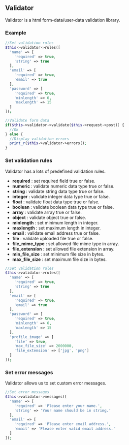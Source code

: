 ## Validator

  Validator is a html form-data/user-data validation library.

### Example

```php
//Set validation rules
$this->validator->rules([
  'name' => [
    'required' => true,
    'string' => true
  ],
  'email' => [
    'required' => true,
    'email' => true
  ],
  'password' => [
    'required' => true,
    'minlength' => 6,
    'maxlength' => 15
  ]
]);

//Validate form data
if($this->validator->validate($this->request->post)) {
  //Ok
} else {
  //Display validation errors
  print_r($this->validator->errors();
}
```

### Set validation rules

  Validator has a lots of predefined validation rules.

  - **required** : set required field true or false.
  - **numeric** : validate numeric data type true or false.
  - **string** : validate string data type true or false.
  - **integer** : validate integer data type true or false.
  - **float** : validate float data type true or false.
  - **boolean** : validate boolean data type true or false.
  - **array** : validate array true or false.
  - **object** : validate object true or false.
  - **minlength** : set minimum length in integer.
  - **maxlength** : set maximum length in integer.
  - **email** : validate email address true or false.
  - **file** : validate uploaded file true or false.
  - **file_mime_type** : set allowed file mime type in array.
  - **file_extension** : set allowed file extension in array.
  - **min_file_size** : set minimum file size in bytes.
  - **max_file_size** : set maximum file size in bytes.

```php
//Set validation rules
$this->validator->rules([
  'name' => [
    'required' => true,
    'string' => true
  ],
  'email' => [
    'required' => true,
    'email' => true
  ],
  'password' => [
    'required' => true,
    'minlength' => 6,
    'maxlength' => 15
  ],
  'profile_image' => [
    'file' => true,
    'max_file_size' => 2000000,
    'file_extension' => ['jpg', 'png']
  ]
]);
```

### Set error messages

  Validator allows us to set custom error messages.

```php
//Set error messages
$this->validator->messages([
  'name' => [
    'required' => 'Please enter your name.',
    'string' => 'Your name should be in string.'
  ],
  'email' => [
    'required' => 'Please enter email address.',
    'email' => 'Please enter valid email address.'
  ]
]);
```
